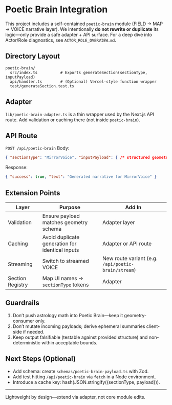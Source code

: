 # Poetic Brain Integration

This project includes a self-contained `poetic-brain` module (FIELD → MAP → VOICE narrative layer). We intentionally **do not rewrite or duplicate** its logic—only provide a safe adapter + API surface. For a deep dive into Actor/Role diagnostics, see `ACTOR_ROLE_OVERVIEW.md`.

## Directory Layout
```
poetic-brain/
  src/index.ts          # Exports generateSection(sectionType, inputPayload)
  api/handler.ts        # (Optional) Vercel-style function wrapper
  test/generateSection.test.ts
```

## Adapter
`lib/poetic-brain-adapter.ts` is a thin wrapper used by the Next.js API route. Add validation or caching there (not inside `poetic-brain`).

## API Route
`POST /api/poetic-brain`
Body:
```json
{ "sectionType": "MirrorVoice", "inputPayload": { /* structured geometry */ } }
```
Response:
```json
{ "success": true, "text": "Generated narrative for MirrorVoice" }
```

## Extension Points
| Layer | Purpose | Add In |
|-------|---------|--------|
| Validation | Ensure payload matches geometry schema | Adapter layer |
| Caching | Avoid duplicate generation for identical inputs | Adapter or API route |
| Streaming | Switch to streamed VOICE | New route variant (e.g. `/api/poetic-brain/stream`) |
| Section Registry | Map UI names → `sectionType` tokens | Adapter |

## Guardrails
1. Don’t push astrology math into Poetic Brain—keep it geometry-consumer only.
2. Don’t mutate incoming payloads; derive ephemeral summaries client-side if needed.
3. Keep output falsifiable (testable against provided structure) and non-deterministic within acceptable bounds.

## Next Steps (Optional)
- Add schema: create `schemas/poetic-brain-payload.ts` with Zod.
- Add test hitting `/api/poetic-brain` via `fetch` in a Node environment.
- Introduce a cache key: hash(JSON.stringify({sectionType, payload})).

---
Lightweight by design—extend via adapter, not core module edits.
